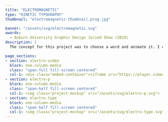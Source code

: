 ```yaml
---
title: "ELECTROMAGNETIC"
type: "KINETIC TYPOGRAPHY"
thumbnail: "electromagnetic-thumbnail.prog.jpg"

banner: "/assets/svg/electromagnetic.svg"
awards:
  - Auburn University Graphic Design Juried Show (2018)
description: |
  The concept for this project was to choose a word and animate it. I chose Electromagnetic for it is an interesting word, but also would be challenging to animate. I decided to animate each individual letter, and then bring them all together at the end. Each letter is an abstract representation of the word electromagnetic. I was inspired by the Space X launch and came to the word electromagnetic from Nasa's dictionary on their website. My research included watching videos about electromagnetism that inspired the movements of each letter.

page_sections:
- section: electro-video
  block: one-column-media
  class: "span-full fill-screen centered"
  col-1: <div class="embed-container"><iframe src="https://player.vimeo.com/video/258007400?color=eeb62f&byline=0&portrait=0&title=0" frameborder="0" webkitallowfullscreen mozallowfullscreen allowfullscreen></iframe></div>
- section: electro-p
  block: one-column-media
  class: "span-half fill-screen centered"
  col-1: <img class="project-mockup" src="/assets/svg/electro-p.svg">
- section: electro-type
  block: one-column-media
  class: "span-half fill-screen centered"
  col-1: <img class="project-mockup" src="/assets/svg/electro-type.svg">
---
```

